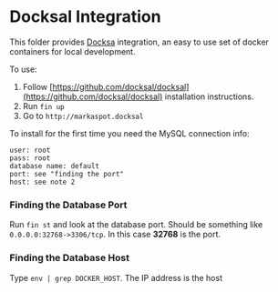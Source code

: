# Docksal Integration

This folder provides [Docksa](http://docksal.io/) integration, an easy to use set of docker containers for local development.

To use:

1. Follow [https://github.com/docksal/docksal](https://github.com/docksal/docksal) installation instructions.
2. Run ``fin up``
3. Go to  ``http://markaspot.docksal``

To install for the first time you need the MySQL connection info:

```
user: root
pass: root
database name: default
port: see "finding the port"
host: see note 2
```

### Finding the Database Port

Run `fin st` and look at the database port. Should be something like ``0.0.0.0:32768->3306/tcp``. In this case **32768** is the port.

### Finding the Database Host 

Type ``env | grep DOCKER_HOST``. The IP address is the host

